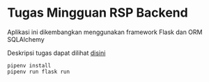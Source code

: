 # Tugas Mingguan RSP Backend

Aplikasi ini dikembangkan menggunakan framework Flask dan ORM SQLAlchemy

Deskripsi tugas dapat dilihat [disini](https://gist.github.com/emanuelpras/314b8a1e4a111f205d8129aa603c6e31)

```
pipenv install
pipenv run flask run
```
